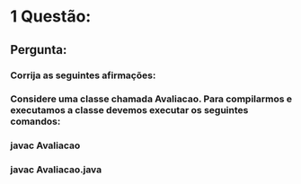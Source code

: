 
# 1 Questão:  

## Pergunta:

### Corrija as seguintes afirmações:
### Considere uma classe chamada Avaliacao. Para compilarmos e executamos a classe devemos executar os seguintes comandos:
### javac Avaliacao
### javac Avaliacao.java
